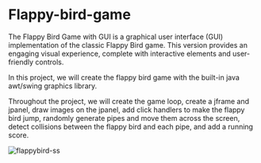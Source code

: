 # Flappy-bird-game
The Flappy Bird Game with GUI is a graphical user interface (GUI) implementation of the classic Flappy Bird game. This version provides an engaging visual experience, complete with interactive elements and user-friendly controls.


In this project, we will create the flappy bird game with the built-in java awt/swing graphics library.

Throughout the project, we will create the game loop, create a jframe and jpanel, draw images on the jpanel, add click handlers to make the flappy bird jump, randomly generate pipes and move them across the screen, detect collisions between the flappy bird and each pipe, and add a running score.

![flappybird-ss](https://github.com/ImKennyYip/flappy-bird-java/assets/78777681/8b445d66-ab36-4d40-a6ac-ad501d41ed32)

